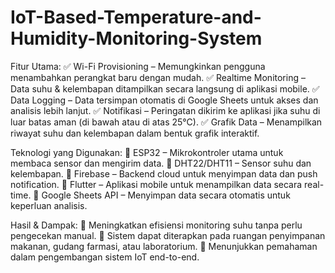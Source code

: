 # IoT-Based-Temperature-and-Humidity-Monitoring-System
Fitur Utama:
✅ Wi-Fi Provisioning – Memungkinkan pengguna menambahkan perangkat baru dengan mudah.
✅ Realtime Monitoring – Data suhu & kelembapan ditampilkan secara langsung di aplikasi mobile.
✅ Data Logging – Data tersimpan otomatis di Google Sheets untuk akses dan analisis lebih lanjut.
✅ Notifikasi – Peringatan dikirim ke aplikasi jika suhu di luar batas aman (di bawah atau di atas 25°C).
✅ Grafik Data – Menampilkan riwayat suhu dan kelembapan dalam bentuk grafik interaktif.

Teknologi yang Digunakan:
🔹 ESP32 – Mikrokontroler utama untuk membaca sensor dan mengirim data.
🔹 DHT22/DHT11 – Sensor suhu dan kelembapan.
🔹 Firebase – Backend cloud untuk menyimpan data dan push notification.
🔹 Flutter – Aplikasi mobile untuk menampilkan data secara real-time.
🔹 Google Sheets API – Menyimpan data secara otomatis untuk keperluan analisis.

Hasil & Dampak:
📌 Meningkatkan efisiensi monitoring suhu tanpa perlu pengecekan manual.
📌 Sistem dapat diterapkan pada ruangan penyimpanan makanan, gudang farmasi, atau laboratorium.
📌 Menunjukkan pemahaman dalam pengembangan sistem IoT end-to-end.
